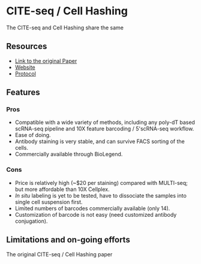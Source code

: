 # CITE-seq / Cell Hashing

The CITE-seq and Cell Hashing share the same

## Resources

- [Link to the original Paper](https://genomebiology.biomedcentral.com/articles/10.1186/s13059-018-1603-1)
- [Website](https://cite-seq.com/cell-hashing/)
- [Protocol](https://citeseq.files.wordpress.com/2019/02/cell_hashing_protocol_190213.pdf)

## Features

### Pros

- Compatible with a wide variety of methods, including any poly-dT based scRNA-seq pipeline and 10X feature barcoding / 5'scRNA-seq workflow.
- Ease of doing.
- Antibody staining is very stable, and can survive FACS sorting of the cells.
- Commercially available through BioLegend.

### Cons

- Price is relatively high (~$20 per staining) compared with MULTI-seq; but more affordable than 10X Cellplex.
- *In situ* labeling is yet to be tested, have to dissociate the samples into single cell suspension first.
- Limited numbers of barcodes commercially available (only 14).
- Customization of barcode is not easy (need customized antibody conjugation).

## Limitations and on-going efforts

The original CITE-seq / Cell Hashing paper
